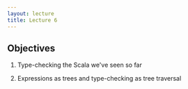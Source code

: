 ```yaml
---
layout: lecture
title: Lecture 6
---
```


Objectives
----------

1. Type-checking the Scala we've seen so far

1. Expressions as trees and type-checking as tree traversal

